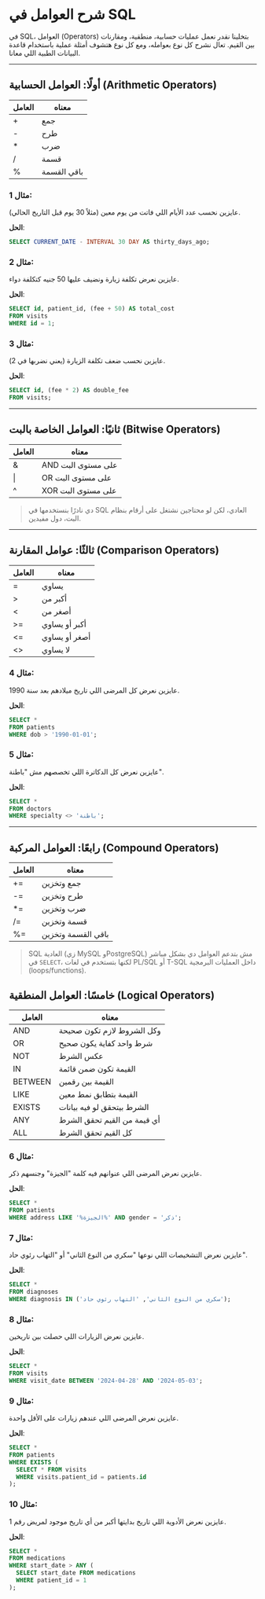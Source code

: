 # شرح العوامل في SQL

في SQL، العوامل (Operators) بتخلينا نقدر نعمل عمليات حسابية، منطقية، ومقارنات بين القيم. تعال نشرح كل نوع بعوامله، ومع كل نوع هتشوف أمثلة عملية باستخدام قاعدة البيانات الطبية اللي معانا.

---

## أولًا: العوامل الحسابية (Arithmetic Operators)

| العامل | معناه        |
|--------|--------------|
| +      | جمع           |
| -      | طرح           |
| *      | ضرب           |
| /      | قسمة          |
| %      | باقي القسمة   |

###  مثال 1:
عايزين نحسب عدد الأيام اللي فاتت من يوم معين (مثلاً 30 يوم قبل التاريخ الحالي).

**الحل**:

```sql
SELECT CURRENT_DATE - INTERVAL 30 DAY AS thirty_days_ago;
````



###  مثال 2:

عايزين نعرض تكلفة زيارة ونضيف عليها 50 جنيه كتكلفة دواء.

**الحل**:

```sql
SELECT id, patient_id, (fee + 50) AS total_cost
FROM visits
WHERE id = 1;
```



###  مثال 3:

عايزين نحسب ضعف تكلفة الزيارة (يعني نضربها في 2).

**الحل**:

```sql
SELECT id, (fee * 2) AS double_fee
FROM visits;
```

---

## ثانيًا: العوامل الخاصة بالبت (Bitwise Operators)

| العامل | معناه              |
| ------ | ------------------ |
| &      | AND على مستوى البت |
| \|     | OR على مستوى البت  |
| ^      | XOR على مستوى البت |

> دي نادرًا بنستخدمها في SQL العادي، لكن لو محتاجين نشتغل على أرقام بنظام البت، دول مفيدين.

---

## ثالثًا: عوامل المقارنة (Comparison Operators)

| العامل | معناه         |
| ------ | ------------- |
| =      | يساوي         |
| >      | أكبر من       |
| <      | أصغر من       |
| >=     | أكبر أو يساوي |
| <=     | أصغر أو يساوي |
| <>     | لا يساوي      |

###  مثال 4:

عايزين نعرض كل المرضى اللي تاريخ ميلادهم بعد سنة 1990.

**الحل**:

```sql
SELECT * 
FROM patients
WHERE dob > '1990-01-01';
```


###  مثال 5:

عايزين نعرض كل الدكاترة اللي تخصصهم مش "باطنة".

**الحل**:

```sql
SELECT *
FROM doctors
WHERE specialty <> 'باطنة';
```

---

## رابعًا: العوامل المركبة (Compound Operators)

| العامل | معناه              |
| ------ | ------------------ |
| +=     | جمع وتخزين         |
| -=     | طرح وتخزين         |
| \*=    | ضرب وتخزين         |
| /=     | قسمة وتخزين        |
| %=     | باقي القسمة وتخزين |

> SQL العادية (زي MySQL وPostgreSQL) مش بتدعم العوامل دي بشكل مباشر في `SELECT`، لكنها بتستخدم في لغات PL/SQL أو T-SQL داخل العمليات البرمجية (loops/functions).



## خامسًا: العوامل المنطقية (Logical Operators)

| العامل  | معناه                       |
| ------- | --------------------------- |
| AND     | وكل الشروط لازم تكون صحيحة  |
| OR      | شرط واحد كفاية يكون صحيح    |
| NOT     | عكس الشرط                   |
| IN      | القيمة تكون ضمن قائمة       |
| BETWEEN | القيمة بين رقمين            |
| LIKE    | القيمة بتطابق نمط معين      |
| EXISTS  | الشرط بيتحقق لو فيه بيانات  |
| ANY     | أي قيمة من القيم تحقق الشرط |
| ALL     | كل القيم تحقق الشرط         |

###  مثال 6:

عايزين نعرض المرضى اللي عنوانهم فيه كلمة "الجيزة" وجنسهم ذكر.

**الحل**:

```sql
SELECT * 
FROM patients
WHERE address LIKE '%الجيزة%' AND gender = 'ذكر';
```


###  مثال 7:

عايزين نعرض التشخيصات اللي نوعها "سكري من النوع الثاني" أو "التهاب رئوي حاد".

**الحل**:

```sql
SELECT * 
FROM diagnoses
WHERE diagnosis IN ('سكري من النوع الثاني', 'التهاب رئوي حاد');
```



###  مثال 8:

عايزين نعرض الزيارات اللي حصلت بين تاريخين.

**الحل**:

```sql
SELECT * 
FROM visits
WHERE visit_date BETWEEN '2024-04-28' AND '2024-05-03';
```

###  مثال 9:

عايزين نعرض المرضى اللي عندهم زيارات على الأقل واحدة.

**الحل**:

```sql
SELECT * 
FROM patients
WHERE EXISTS (
  SELECT * FROM visits 
  WHERE visits.patient_id = patients.id
);
```



###  مثال 10:

عايزين نعرض الأدوية اللي تاريخ بدايتها أكبر من أي تاريخ موجود لمريض رقم 1.

**الحل**:

```sql
SELECT * 
FROM medications
WHERE start_date > ANY (
  SELECT start_date FROM medications 
  WHERE patient_id = 1
);
```

